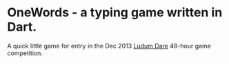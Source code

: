 # OneWords - a typing game written in Dart.

A quick little game for entry in the Dec 2013 [Ludum Dare][] 48-hour game competition.

  [Ludum Dare]: http://www.ludumdare.com/compo/2013/12/11/welcome-to-ludum-dare-28/